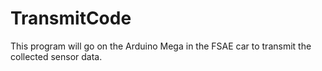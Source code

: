 # TransmitCode
This program will go on the Arduino Mega in the FSAE car to transmit the collected sensor data.
